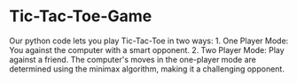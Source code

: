 # Tic-Tac-Toe-Game
Our python code lets you play Tic-Tac-Toe in two ways:  1. One Player Mode: You against the computer with a smart opponent.  2. Two Player Mode: Play against a friend.  The computer's moves in the one-player mode are determined using the minimax algorithm,  making it a challenging opponent.
